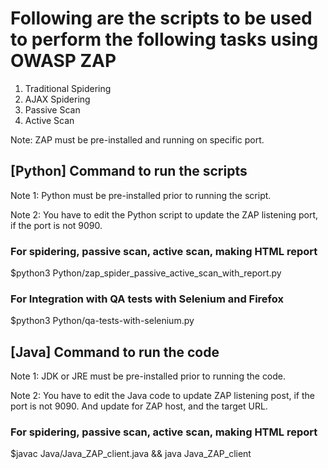 # Following are the scripts to be used to perform the following tasks using OWASP ZAP
1. Traditional Spidering
2. AJAX Spidering
3. Passive Scan
4. Active Scan

Note: ZAP must be pre-installed and running on specific port. 

## [Python] Command to run the scripts
Note 1: Python must be pre-installed prior to running the script.

Note 2: You have to edit the Python script to update the ZAP listening port, if the port is not 9090.
### For spidering, passive scan, active scan, making HTML report
$python3 Python/zap_spider_passive_active_scan_with_report.py
### For Integration with QA tests with Selenium and Firefox
$python3 Python/qa-tests-with-selenium.py

## [Java] Command to run the code
Note 1: JDK or JRE must be pre-installed prior to running the code.

Note 2: You have to edit the Java code to update ZAP listening post, if the port is not 9090. And update for ZAP host, and the target URL.
### For spidering, passive scan, active scan, making HTML report
$javac Java/Java_ZAP_client.java && java Java_ZAP_client
